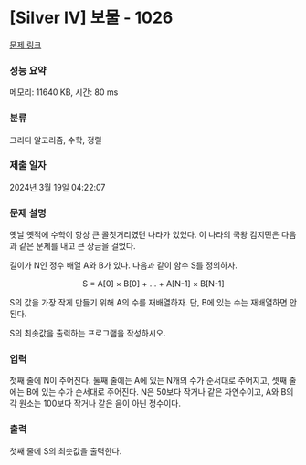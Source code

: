 # [Silver IV] 보물 - 1026 

[문제 링크](https://www.acmicpc.net/problem/1026) 

### 성능 요약

메모리: 11640 KB, 시간: 80 ms

### 분류

그리디 알고리즘, 수학, 정렬

### 제출 일자

2024년 3월 19일 04:22:07

### 문제 설명

<p>옛날 옛적에 수학이 항상 큰 골칫거리였던 나라가 있었다. 이 나라의 국왕 김지민은 다음과 같은 문제를 내고 큰 상금을 걸었다.</p>

<p>길이가 N인 정수 배열 A와 B가 있다. 다음과 같이 함수 S를 정의하자.</p>

<p style="text-align: center;">S = A[0] × B[0] + ... + A[N-1] × B[N-1]</p>

<p>S의 값을 가장 작게 만들기 위해 A의 수를 재배열하자. 단, B에 있는 수는 재배열하면 안 된다.</p>

<p>S의 최솟값을 출력하는 프로그램을 작성하시오.</p>

### 입력 

 <p>첫째 줄에 N이 주어진다. 둘째 줄에는 A에 있는 N개의 수가 순서대로 주어지고, 셋째 줄에는 B에 있는 수가 순서대로 주어진다. N은 50보다 작거나 같은 자연수이고, A와 B의 각 원소는 100보다 작거나 같은 음이 아닌 정수이다.</p>

### 출력 

 <p>첫째 줄에 S의 최솟값을 출력한다.</p>

